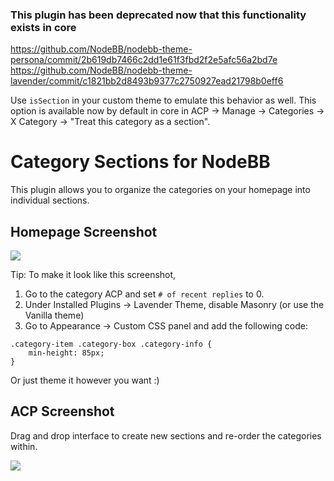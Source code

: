 ### This plugin has been deprecated now that this functionality exists in core

https://github.com/NodeBB/nodebb-theme-persona/commit/2b619db7466c2dd1e61f3fbd2f2e5afc56a2bd7e
https://github.com/NodeBB/nodebb-theme-lavender/commit/c1821bb2d8493b9377c2750927ead21798b0eff6

Use `isSection` in your custom theme to emulate this behavior as well. This option is available now by default in core in ACP -> Manage -> Categories -> X Category -> "Treat this category as a section".


# Category Sections for NodeBB 

This plugin allows you to organize the categories on your homepage into individual sections.


## Homepage Screenshot

![](http://i.imgur.com/fOVwEVH.png)

Tip: To make it look like this screenshot,

1. Go to the category ACP and set `# of recent replies` to 0. 
2. Under Installed Plugins -> Lavender Theme, disable Masonry (or use the Vanilla theme)
3. Go to Appearance -> Custom CSS panel and add the following code:

```
.category-item .category-box .category-info {
    min-height: 85px;
}
```

Or just theme it however you want :)

## ACP Screenshot

Drag and drop interface to create new sections and re-order the categories within.

![](http://i.imgur.com/6dMeUK4.png)
